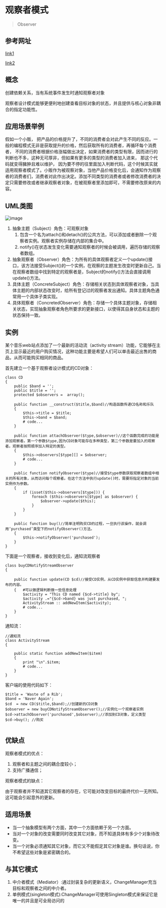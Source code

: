 # 观察者模式
> Observer

## 参考网址
[link1](https://segmentfault.com/a/1190000000723382)

[link2](http://www.jb51.net/article/48809.htm)
## 概念
创建依赖关系，当有系统事件发生时通知观察者对象

观察者设计模式能够更便利地创建查看目标对象的状态，并且提供与核心对象非耦合的指定功能性。
## 应用场景举例
假如一个小贩， 把产品的价格提升了，不同的消费者会对此产生不同的反应。一般的编程模式无非是获取提升的价格，然后获取所有的消费者，再循环每个消费者， 不同的消费者根据价格涨幅做出决定，如果消费者的类型有限，因而进行的判断也不多，这种无可厚非，但如果有更多的类型的消费者加入进来， 那这个代码就变得臃肿且难以维护， 因为要不停的往里面加入判断代码，这个时候其实就适用观察者模式了。小贩作为被观察对象，当他产品价格变化后，会通知作为观察者的消费者们，消费者对此作出决定。添加不同类型的消费者或者修改消费者的决定只需要修改或者继承观察者对象，在被观察者里添加即可，不需要修改原来的内容。
## UML类图
![image](http://files.jb51.net/file_images/article/201404/2014040817121656.jpg?201438171723)

1. 抽象主题（Subject）角色：可观察对象
    1. 包含一个名为attach()和detach()的公共方法，可以添加或者删除一个观察者实例。观察者实例存储在内部的集合中。
    2. notify()在状态发生变化需要通知观察者的时候会被调用，遍历存储的观察者数组。
2. 抽象观察者（Observer）角色：为所有的具体观察者定义一个update()接口，该方法接受Subject()的一个实例，在观察的主题发生改变时更新自己。当在观察者数组中找到特定的观察者是，Subject的notify()方法会直接调用update()方法。
3. 具体主题（ConcreteSubject）角色：存储相关状态到具体观察者对象，当具体主题的内部状态改变时，给所有登记过的观察者发出通知。具体主题角色通常用一个具体子类实现。
4. 具体观察者（ConcretedObserver）角色：存储一个具体主题对象，存储相关状态，实现抽象观察者角色所要求的更新接口，以使得其自身状态和主题的状态保持一致。


## 实例
某个音乐web站点添加了一个最新的活动流（activity stream）功能，它能够在主页上显示最近的用户购买情况，这种功能主要是希望人们可以单击最近出售的商品，从而可能购买相同的商品。

首先建立一个基于观察者设计模式的CD对象：
```
class CD 
{
    public $band = '';
    public $title = '';
    protected $observers =  array();

    public function __construct($title,$band)//构造函数传递CD名称和乐队
    {
        $this->title = $title;
        $this->band = $band;
        # code...
    }
    
    public function attachObserver($type,$observer)//这个函数完成的功能是添加观察者。第一个参数$type,因为CD对象可能存在多种类型，第二个参数是要加入的观察者。观察者按照顺序加入特定的类型。
    {
        $this->observers[$type][] = $observer; 
        # code...
    }

    public function notifyObserver($type)//接受$type参数获取观察者数组中相关的所有对象，从而访问每个观察者。在这个方法中执行update()时，需要将指定对象的当前实例作为参数。
    {
        if (isset($this->observers[$type])) {
            foreach ($this->observers[$type] as $observer) {
                $observer->update($this);
            }
        }
    }

    public function buy()//简单注明购买CD的过程，一旦执行该操作，就会调用‘purchased’类型下的notifyObserver()方法。
    {
        $this->notifyObserver('purchased');
    }
}
```

下面是一个观察者，接收到变化后，通知流观察者
```
class buyCDNotifyStreamObserver
{
    
    public function update(CD $cd)//接受CD实例，从CD实例中获取信息并构建要发布的内容。
    {   #可以做逻辑判断做一些信息处理
        $activity = "This CD named {$cd->title} by";
        $activity .="{$cd->band} was just purchased, ";
        ActivityStream :: addNewItem($activity);
        # code...
    }
}
```

通知流：
```
//通知流
class ActivityStream
{
    
    public static function addNewItem($item)
    {   
        print "\n".$item;
        # code...
    }
}
```

客户端的使用代码如下：
```
$title = 'Waste of a Rib';
$band = 'Naver Again';
$cd  = new CD($title,$band);//创建新的CD对象
$observer = new buyCDNotifyStreamObserver();//实例化一个观察者实例
$cd->attachObserver('purchased',$observer);//添加到CD对象，定义类型
$cd->buy(); //购买


```



## 优缺点

观察者模式的优点：

1. 观察者和主题之间的耦合度较小；
2. 支持广播通信；

观察者模式的缺点：

由于观察者并不知道其它观察者的存在，它可能对改变目标的最终代价一无所知。这可能会引起意外的更新。
## 适用场景

- 当一个抽象模型有两个方面，其中一个方面依赖于另一个方面。
- 当对一个对象的改变需要同时改变其它对象，而不知道具体有多少个对象待改变。
- 当一个对象必须通知其它对象，而它又不能假定其它对象是谁。换句话说，你不希望这些对象是紧密耦合的。

## 与其它模式

1. 中介者模式（Mediator）:通过封装复杂的更新语义，ChangeManager充当目标和观察者之间的中介者。
2. 单例模式(singleton模式):ChangeManager可使用Singleton模式来保证它是唯一的并且是可全局访问的